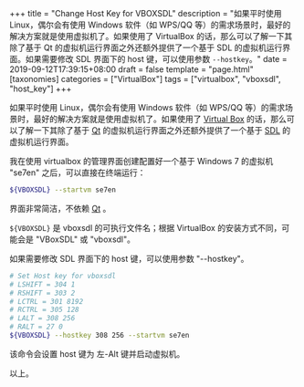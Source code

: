 +++
title = "Change Host Key for VBOXSDL"
description = "如果平时使用 Linux，偶尔会有使用 Windows 软件（如 WPS/QQ 等）的需求场景时，最好的解决方案就是使用虚拟机了。如果使用了 VirtualBox 的话，那么可以了解一下其除了基于 Qt 的虚拟机运行界面之外还额外提供了一个基于 SDL 的虚拟机运行界面。如果需要修改 SDL 界面下的 host 键，可以使用参数 `--hostkey`。"
date = 2019-09-12T17:39:15+08:00
draft = false
template = "page.html"
[taxonomies]
categories =  ["VirtualBox"]
tags = ["virtualbox", "vboxsdl", "host_key"]
+++

如果平时使用 Linux，偶尔会有使用 Windows 软件（如 WPS/QQ 等）的需求场景时，最好的解决方案就是使用虚拟机了。如果使用了 [Virtual Box](https://www.virtualbox.org/) 的话，那么可以了解一下其除了基于 [Qt](https://www.qt.io/) 的虚拟机运行界面之外还额外提供了一个基于 [SDL](https://www.libsdl.org/) 的虚拟机运行界面。

我在使用 virtualbox 的管理界面创建配置好一个基于 Windows 7 的虚拟机 "se7en" 之后，可以直接在终端运行：

```sh
${VBOXSDL} --startvm se7en
```

界面非常简洁，不依赖 [Qt](https://www.qt.io/) 。

`${VBOXSDL}` 是 vboxsdl 的可执行文件名；根据 VirtualBox 的安装方式不同，可能会是 "VBoxSDL" 或 "vboxsdl"。

如果需要修改 SDL 界面下的 host 键，可以使用参数 "--hostkey"。

```sh
# Set Host key for vboxsdl
# LSHIFT = 304 1
# RSHIFT = 303 2
# LCTRL = 301 8192
# RCTRL = 305 128
# LALT = 308 256
# RALT = 27 0
${VBOXSDL} --hostkey 308 256 --startvm se7en
```

该命令会设置 host 键为 左-Alt 键并启动虚拟机。

以上。

